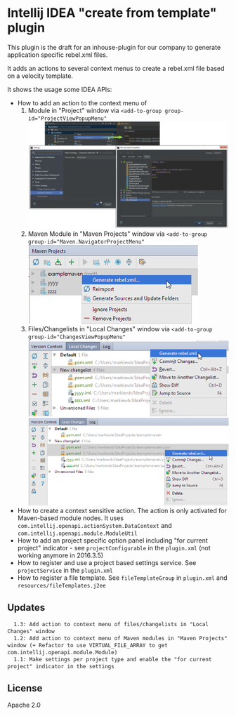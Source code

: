 # Intellij IDEA "create from template" plugin

This plugin is the draft for an inhouse-plugin for our company to generate application specific rebel.xml files.

It adds an actions to several context menus to create a rebel.xml file based on a velocity template. 

It shows the usage some IDEA APIs:
* How to add an action to the context menu of
  1. Module in "Project" window via `<add-to-group group-id="ProjectViewPopupMenu"` <img src="https://raw.githubusercontent.com/markiewb/idea-create-from-template-plugin/master/doc/example.png"/>
  2. Maven Module in "Maven Projects" window via `<add-to-group group-id="Maven.NavigatorProjectMenu"` <img src="https://raw.githubusercontent.com/markiewb/idea-create-from-template-plugin/master/doc/AtMavenModule.png"/>
  3. Files/Changelists in "Local Changes" window via `<add-to-group group-id="ChangesViewPopupMenu"` <img src="https://raw.githubusercontent.com/markiewb/idea-create-from-template-plugin/master/doc/AtChangeList.png"/> <img src="https://raw.githubusercontent.com/markiewb/idea-create-from-template-plugin/master/doc/AtChangeListFile.png"/>
* How to create a context sensitive action. The action is only activated for Maven-based module nodes. It uses `com.intellij.openapi.actionSystem.DataContext` and `com.intellij.openapi.module.ModuleUtil` 
* How to add an project specific option panel including "for current project" indicator - see ```projectConfigurable``` in the ```plugin.xml``` (not working anymore in 2016.3.5)
* How to register and use a project based settings service. See ```projectService``` in the ```plugin.xml```
* How to register a file template. See ```fileTemplateGroup``` in ```plugin.xml``` and ```resources/fileTemplates.j2ee```




## Updates 
      1.3: Add action to context menu of files/changelists in "Local Changes" window
      1.2: Add action to context menu of Maven modules in "Maven Projects" window (+ Refactor to use VIRTUAL_FILE_ARRAY to get com.intellij.openapi.module.Module)
      1.1: Make settings per project type and enable the "for current project" indicator in the settings

## License
Apache 2.0
